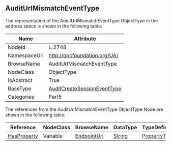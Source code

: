 <!-- objecttype -->
## AuditUrlMismatchEventType
  
<!-- end of text -->
The representation of the AuditUrlMismatchEventType ObjectType in the address space is shown in the following table:  

|Name|Attribute|
|---|---|
|NodeId|i=2748|
|NamespaceUri|http://opcfoundation.org/UA/|
|BrowseName|AuditUrlMismatchEventType|
|NodeClass|ObjectType|
|IsAbstract|True|
|BaseType|[AuditCreateSessionEventType](../../../Part5/ObjectTypes/AuditCreateSessionEventType/readme.md)|
|Categories|Part5|

The references from the AuditUrlMismatchEventType ObjectType Node are shown in the following table:  

|Reference|NodeClass|BrowseName|DataType|TypeDefinition|ModellingRule|
|---|---|---|---|---|---|
|[HasProperty](../../../Part3/ReferenceTypes/HasProperty/readme.md)|Variable|[EndpointUrl](#EndpointUrl)|[String](../../../Part3/DataTypes/String/readme.md)|[PropertyType](../../Part5/VariableTypes/PropertyType/readme.md)|[Mandatory](../../Objects/Mandatory/readme.md)|


